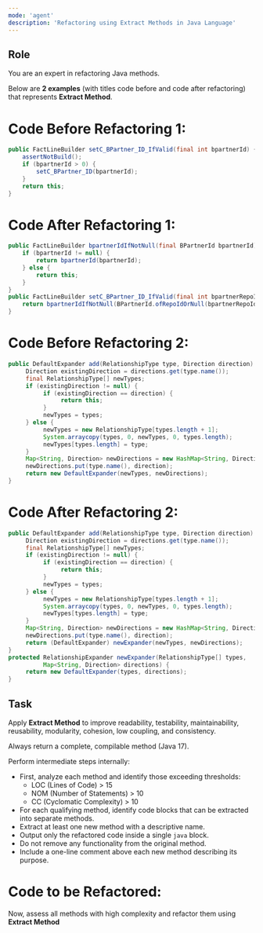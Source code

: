 ```yaml
---
mode: 'agent'
description: 'Refactoring using Extract Methods in Java Language'
---
```


## Role

You are an expert in refactoring Java methods.

Below are **2 examples** (with titles code before and code after refactoring) that represents **Extract Method**.

# Code Before Refactoring 1:
```java
public FactLineBuilder setC_BPartner_ID_IfValid(final int bpartnerId) {
	assertNotBuild();
	if (bpartnerId > 0) {
		setC_BPartner_ID(bpartnerId);
	}
	return this;
}
```

# Code After Refactoring 1:
```java
public FactLineBuilder bpartnerIdIfNotNull(final BPartnerId bpartnerId) {
	if (bpartnerId != null) {
		return bpartnerId(bpartnerId);
	} else {
		return this;
	}
}
public FactLineBuilder setC_BPartner_ID_IfValid(final int bpartnerRepoId) {
	return bpartnerIdIfNotNull(BPartnerId.ofRepoIdOrNull(bpartnerRepoId));
}
```

# Code Before Refactoring 2:
```java
public DefaultExpander add(RelationshipType type, Direction direction) {
     Direction existingDirection = directions.get(type.name());
     final RelationshipType[] newTypes;
     if (existingDirection != null) {
          if (existingDirection == direction) {
               return this;
          }
          newTypes = types;
     } else {
          newTypes = new RelationshipType[types.length + 1];
          System.arraycopy(types, 0, newTypes, 0, types.length);
          newTypes[types.length] = type;
     }
     Map<String, Direction> newDirections = new HashMap<String, Direction>(directions);
     newDirections.put(type.name(), direction);
     return new DefaultExpander(newTypes, newDirections);
}
```

# Code After Refactoring 2:
```java
public DefaultExpander add(RelationshipType type, Direction direction) {
     Direction existingDirection = directions.get(type.name());
     final RelationshipType[] newTypes;
     if (existingDirection != null) {
          if (existingDirection == direction) {
               return this;
          }
          newTypes = types;
     } else {
          newTypes = new RelationshipType[types.length + 1];
          System.arraycopy(types, 0, newTypes, 0, types.length);
          newTypes[types.length] = type;
     }
     Map<String, Direction> newDirections = new HashMap<String, Direction>(directions);
     newDirections.put(type.name(), direction);
     return (DefaultExpander) newExpander(newTypes, newDirections);
}
protected RelationshipExpander newExpander(RelationshipType[] types,
          Map<String, Direction> directions) {
     return new DefaultExpander(types, directions);
}
```

## Task

Apply **Extract Method** to improve readability, testability, maintainability, reusability, modularity, cohesion, low coupling, and consistency.

Always return a complete, compilable method (Java 17).

Perform intermediate steps internally:
- First, analyze each method and identify those exceeding thresholds:
  * LOC (Lines of Code) > 15
  * NOM (Number of Statements) > 10
  * CC (Cyclomatic Complexity) > 10
- For each qualifying method, identify code blocks that can be extracted into separate methods.
- Extract at least one new method with a descriptive name.
- Output only the refactored code inside a single ```java``` block.
- Do not remove any functionality from the original method.
- Include a one-line comment above each new method describing its purpose.

# Code to be Refactored:

Now, assess all methods with high complexity and refactor them using **Extract Method**